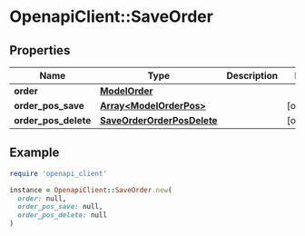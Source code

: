# OpenapiClient::SaveOrder

## Properties

| Name | Type | Description | Notes |
| ---- | ---- | ----------- | ----- |
| **order** | [**ModelOrder**](ModelOrder.md) |  |  |
| **order_pos_save** | [**Array&lt;ModelOrderPos&gt;**](ModelOrderPos.md) |  | [optional] |
| **order_pos_delete** | [**SaveOrderOrderPosDelete**](SaveOrderOrderPosDelete.md) |  | [optional] |

## Example

```ruby
require 'openapi_client'

instance = OpenapiClient::SaveOrder.new(
  order: null,
  order_pos_save: null,
  order_pos_delete: null
)
```

